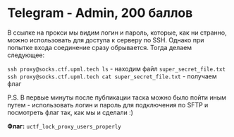 # Telegram - Admin, 200 баллов
В ссылке на прокси мы видим логин и пароль, которые, как ни странно, можно использовать для доступа к серверу по SSH. Однако при попытке входа соединение сразу обрывается. Тогда делаем следующее:

`ssh proxy@socks.ctf.upml.tech ls` - находим файл `super_secret_file.txt`<br>
`ssh proxy@socks.ctf.upml.tech cat super_secret_file.txt` - получаем флаг

P.S. В первые минуты после публикации таска можно было пойти иным путем - использовать логин и пароль для подключения по SFTP и посмотреть флаг так, как мы и сделали :)

**Флаг:** `uctf_lock_proxy_users_properly`

